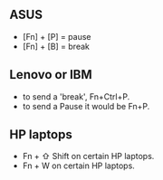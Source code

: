 ## ASUS
* [Fn] + [P] = pause
* [Fn] + [B] = break

## Lenovo or IBM
* to send a 'break', Fn+Ctrl+P. 
* to send a Pause it would be Fn+P.

## HP laptops
* Fn + ⇧ Shift on certain HP laptops.
* Fn + W on certain HP laptops.
